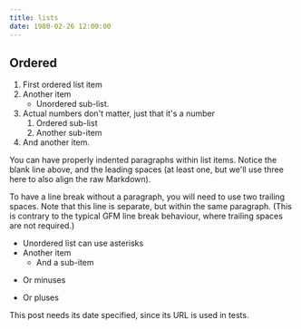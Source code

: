 ```yaml
---
title: lists
date: 1980-02-26 12:00:00
---
```

## Ordered

1. First ordered list item
2. Another item
   * Unordered sub-list.
1. Actual numbers don't matter, just that it's a number
   1. Ordered sub-list
   7. Another sub-item
4. And another item.

You can have properly indented paragraphs within list items.
Notice the blank line above, and the leading spaces (at least one, but we'll use three here to also align the raw Markdown).

To have a line break without a paragraph, you will need to use two trailing spaces.
Note that this line is separate, but within the same paragraph.
(This is contrary to the typical GFM line break behaviour, where trailing spaces are not required.)

* Unordered list can use asterisks
* Another item
   * And a sub-item
- Or minuses
+ Or pluses

This post needs its date specified,
since its URL is used in tests.
